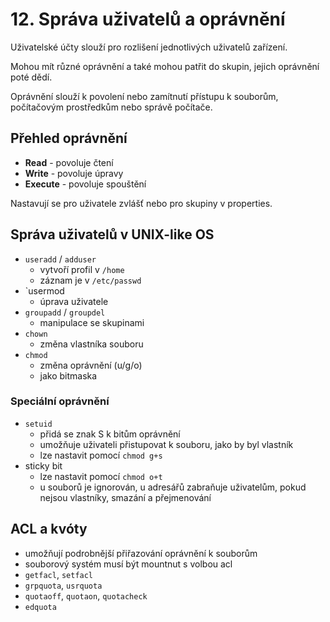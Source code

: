 # 12. Správa uživatelů a oprávnění
Uživatelské účty slouží pro rozlišení jednotlivých uživatelů zařízení.

Mohou mít různé oprávnění a také mohou patřit do skupin, jejich oprávnění poté dědí.

Oprávnění slouží k povolení nebo zamítnutí přístupu k souborům, počítačovým prostředkům nebo správě počítače.

## Přehled oprávnění
- **Read** - povoluje čtení
- **Write** - povoluje úpravy
- **Execute** - povoluje spouštění

Nastavují se pro uživatele zvlášť nebo pro skupiny v properties.

## Správa uživatelů v UNIX-like OS
- `useradd` / `adduser`
	- vytvoří profil v `/home`
	- záznam je v `/etc/passwd`
- `usermod
	- úprava uživatele
- `groupadd` / `groupdel`
	- manipulace se skupinami
- `chown`
	- změna vlastníka souboru
- `chmod`
	- změna oprávnění (u/g/o)
	- jako bitmaska

### Speciální oprávnění
- `setuid`
	- přidá se znak S k bitům oprávnění
	- umožňuje uživateli přistupovat k souboru, jako by byl vlastník
	- lze nastavit pomocí `chmod g+s`
- sticky bit
	- lze nastavit pomocí `chmod o+t`
	- u souborů je ignorován, u adresářů zabraňuje uživatelům, pokud nejsou vlastníky, smazání a přejmenování

## ACL a kvóty
- umožňují podrobnější přiřazování oprávnění k souborům
- souborový systém musí být mountnut s volbou acl
- `getfacl`, `setfacl`
- `grpquota`, `usrquota`
- `quotaoff`, `quotaon`, `quotacheck`
- `edquota`